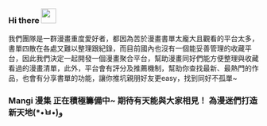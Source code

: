 ### Hi there <img src="https://raw.githubusercontent.com/MartinHeinz/MartinHeinz/master/wave.gif" width="30px">

<!--
**Mangi-comic/Mangi-comic** is a ✨ _special_ ✨ repository because its `README.md` (this file) appears on your GitHub profile.

Here are some ideas to get you started:

- 🔭 I’m currently working on ...
- 🌱 I’m currently learning ...
- 👯 I’m looking to collaborate on ...
- 🤔 I’m looking for help with ...
- 💬 Ask me about ...
- 📫 How to reach me: ...
- 😄 Pronouns: ...
- ⚡ Fun fact: ...
-->

我們團隊是一群漫畫重度愛好者，都因為苦於漫畫書單太龐大且觀看的平台太多，書單四散在各處又難以整理跟紀錄，而目前國內也沒有一個能妥善管理的收藏平台，因此我們決定一起開發一個漫畫聚合平台，幫助漫畫同好們能方便整理與收藏看過的漫畫清單，此外，平台會有評分及推薦機制，幫助你查找最新、最熱門的作品，也會有分享書單的功能，讓你推坑親朋好友更easy，找到同好不孤單~

### Mangi 漫集 正在積極籌備中~ 期待有天能與大家相見！ 為漫迷們打造新天地(*•̀ㅂ•́)و 

